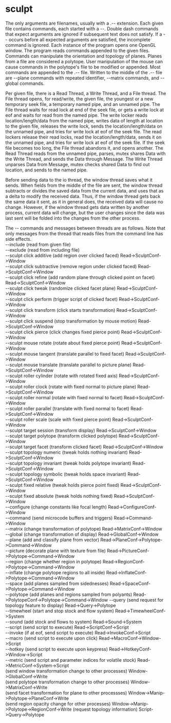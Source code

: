 # sculpt

The only arguments are filenames, usually with a .-- extension. Each given file contains commands, each started with a --. Double dash commands that expect arguments are ignored if subsequent text does not satisfy. If a -- occurs before all expected arguments are satisfied, the incomplete command is ignored. Each instance of the program opens one OpenGL window. The program reads commands appended to the given files. Commands can manipulate the orientation and topology of planes. Planes from a file are considered a polytope. User manipulation of the mouse can cause commands in the polytope's file to be modified or appended. Most commands are appended to the .-- file. Written to the middle of the .-- file are --plane commands with repeated identifier, --matrix commands, and --global commands.  

Per given file, there is a Read Thread, a Write Thread, and a File thread. The File thread opens, for read/write, the given file, the youngest or a new temporary seek file, a temporary named pipe, and an unnamed pipe. The File thread waits for read lock at end of the seek file, or gets a write lock at eof and waits for read from the named pipe. The write locker reads location/length/data from the named pipe, writes data of length at location to the given file, releases the write lock, sends the location/length/data on the unnamed pipe, and tries for write lock at eof of the seek file. The read lockers release their read locks, read the location/length/data, sends it on the unnamed pipe, and tries for write lock at eof of the seek file. If the seek file becomes too long, the File thread abandons it, and opens another. The Read Thread reads from the unnamed pipe, parses, mutex shares Data with the Write Thread, and sends the Data through Message. The Write Thread unparses Data from Message, mutex checks shared Data to find out location, and sends to the named pipe.  

Before sending data to the io thread, the window thread saves what it sends. When fields from the middle of the file are sent, the window thread subtracts or divides the saved data from the current data, and uses that as a delta to modify the received data. Thus, if the window thread gets back the same data it sent, as it in general does, the received data will cause no change. However, if the window thread gets data written by another process, current data will change, but the user changes since the data was last sent will be folded into the changes from the other process.  

The -- commands and messages between threads are as follows. Note that only messages from the thread that reads files from the command line has side effects.  
--include (read from given file)  
--exclude (read from including file)  
--sculpt click additive (add region over clicked faced) Read->SculptConf->Window  
--sculpt click subtractive (remove region under clicked faced) Read->SculptConf->Window  
--sculpt click refine (add random plane through clicked point on facet) Read->SculptConf->Window  
--sculpt click tweak (randomize clicked facet plane) Read->SculptConf->Window  
--sculpt click perform (trigger script of clicked facet) Read->SculptConf->Window  
--sculpt click transform (click starts transformation) Read->SculptConf->Window  
--sculpt click suspend (stop transformation by mouse motion) Read->SculptConf->Window  
--sculpt click pierce (click changes fixed pierce point) Read->SculptConf->Window  
--sculpt mouse rotate (rotate about fixed pierce point) Read->SculptConf->Window  
--sculpt mouse tangent (translate parallel to fixed facet) Read->SculptConf->Window  
--sculpt mouse translate (translate parallel to picture plane) Read->SculptConf->Window  
--sculpt roller cylinder (rotate with rotated fixed axis) Read->SculptConf->Window  
--sculpt roller clock (rotate with fixed normal to picture plane) Read->SculptConf->Window  
--sculpt roller normal (rotate with fixed normal to facet) Read->SculptConf->Window  
--sculpt roller parallel (translate with fixed normal to facet) Read->SculptConf->Window  
--sculpt roller scale (scale with fixed pierce point) Read->SculptConf->Window  
--sculpt target session (transform display) Read->SculptConf->Window  
--sculpt target polytope (transform clicked polytope) Read->SculptConf->Window  
--sculpt target facet (transform clicked facet) Read->SculptConf->Window  
--sculpt topology numeric (tweak holds nothing invariant) Read->SculptConf->Window  
--sculpt topology invariant (tweak holds polytope invariant) Read->SculptConf->Window  
--sculpt topology symbolic (tweak holds space invariant) Read->SculptConf->Window  
--sculpt fixed relative (tweak holds pierce point fixed) Read->SculptConf->Window  
--sculpt fixed absolute (tweak holds nothing fixed) Read->SculptConf->Window  
--configure (change constants like focal length) Read->ConfigureConf->Window  
--command (send microcode buffers and triggers) Read->Command->Window  
--matrix (change transformation of polytope) Read->MatrixConf->Window  
--global (change transformation of display) Read->GlobalConf->Window  
--plane (add and classify plane from vector) Read->PlaneConf->Polytope->Command->Window  
--picture (decorate plane with texture from file) Read->PictureConf->Polytope->Command->Window  
--region (change whether region in polytope) Read->RegionConf->Polytope->Command->Window  
--inflate (change polytope regions to all inside) Read->InflateConf->Polytope->Command->Window  
--space (add planes sampled from sidednesses) Read->SpaceConf->Polytope->Command->Window  
--polytope (add planes and regions sampled from polyants) Read->PolytopeConf->Polytope->Command->Window
--query (send request for topology feature to display) Read->Query->Polytope  
--timewheel (start and stop stock and flow system) Read->TimewheelConf->System  
--sound (add stock and flows to system) Read->Sound->System  
--script (send script to execute) Read->ScriptConf->Script  
--invoke (if at eof, send script to execute) Read->InvokeConf->Script  
--macro (send script to execute upon click) Read->MacroConf->Window->Script  
--hotkey (send script to execute upon keypress) Read->HotkeyConf->Window->Script  
--metric (send script and parameter indices for volatile stock) Read->MetricConf->System->Script  
(send window transformation change to other processes) Window->GlobalConf->Write  
(send polytope transformation change to other processes) Window->MatrixConf->Write  
(send facet transformation for plane to other processses) Window->Manip->Polytope->PlaneConf->Write  
(send region opacity change for other processes) Window->Manip->Polytope->RegionConf->Write
(request topology information) Script->Query->Polytope  
